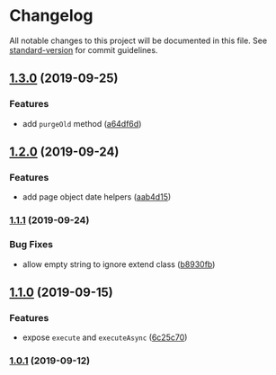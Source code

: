 # Changelog

All notable changes to this project will be documented in this file. See [standard-version](https://github.com/conventional-changelog/standard-version) for commit guidelines.

## [1.3.0](https://github.com/CrowdStrike/faltest/compare/@faltest/page-objects@1.2.0...1.3.0) (2019-09-25)


### Features

* add `purgeOld` method ([a64df6d](https://github.com/CrowdStrike/faltest/commit/a64df6d))

## [1.2.0](https://github.com/CrowdStrike/faltest/compare/@faltest/page-objects@1.1.1...1.2.0) (2019-09-24)


### Features

* add page object date helpers ([aab4d15](https://github.com/CrowdStrike/faltest/commit/aab4d15))

### [1.1.1](https://github.com/CrowdStrike/faltest/compare/@faltest/page-objects@1.1.0...1.1.1) (2019-09-24)


### Bug Fixes

* allow empty string to ignore extend class ([b8930fb](https://github.com/CrowdStrike/faltest/commit/b8930fb))

## [1.1.0](https://github.com/CrowdStrike/faltest/compare/@faltest/page-objects@1.0.1...1.1.0) (2019-09-15)


### Features

* expose `execute` and `executeAsync` ([6c25c70](https://github.com/CrowdStrike/faltest/commit/6c25c70))

### [1.0.1](https://github.com/CrowdStrike/faltest/compare/@faltest/page-objects@1.0.0...1.0.1) (2019-09-12)
